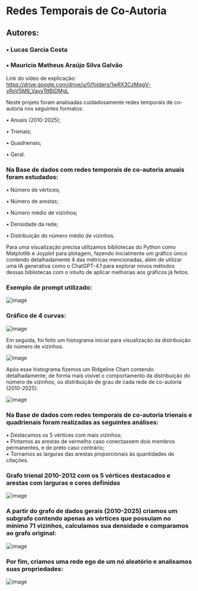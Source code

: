 # Redes Temporais de Co-Autoria

## Autores: 
### • Lucas Garcia Costa   

### • Maurício Matheus Araújo Silva Galvão  

Link do vídeo de explicação: https://drive.google.com/drive/u/0/folders/1wRX3CzMqgV-vRoV5M9_VavyTttBIDMgL

Neste projeto foram analisadas cuidadosamente redes temporais de co-autoria nos seguintes formatos:

• Anuais (2010-2025);   

• Trienais; 

• Quadrienais;   

• Geral.     



### Na Base de dados com redes temporais de co-autoria anuais foram estudados:  



• Número de vértices;

• Número de arestas;   

• Número médio de vizinhos;  

• Densidade da rede;    

• Distribuição do número médio de vizinhos.    

  
  
Para uma visualização precisa utilizamos bibliotecas do Python como Matplotlib e Joyplot para plotagem, fazendo inicialmente um gráfico único contendo detalhadamente 4 das métricas mencionadas, além de utilizar uma IA generativa como o ChatGPT-4.1 para explorar novos métodos dessas bibliotecas com o intuito de aplicar melhorias aos gráficos já feitos.  

### Exemplo de prompt utilizado: 

![image](https://github.com/user-attachments/assets/73c6d02b-c769-40ce-90f0-62741915f1c1)  

### Gráfico de 4 curvas:



![image](https://github.com/user-attachments/assets/8236914e-7333-49bb-9d29-6ce5df85f9f8)


Em seguida, foi feito um histograma inicial para visualização da distribuição do número de vizinhos.


![image](https://github.com/user-attachments/assets/d0884a91-100c-45b6-aeae-616406cb9bc6)


Após esse histograma fizemos um Ridgeline Chart contendo detalhadamente, de forma mais visível o comportamento da distribuição do número de vizinhos, ou distribuição de grau de cada rede de co-autoria (2010-2025).


![image](https://github.com/user-attachments/assets/29162a5a-f8df-4a8b-9b43-81001d361fa9)



### Na Base de dados com redes temporais de co-autoria trienais e quadrienais foram realizadas as seguintes análises:

• Destacamos os 5 vértices com mais vizinhos;  
• Pintamos as arestas de vermelho caso conectassem dois membros permanentes, e de preto caso contrário;  
• Tornamos as larguras das arestas proporcionais às quantidades de citações.  


### Grafo trienal 2010-2012 com os 5 vértices destacados e arestas com larguras e cores definidas

![image](https://github.com/user-attachments/assets/10b29fc6-ae3f-4917-9ff0-69dbd426a314)



### A partir do grafo de dados gerais (2010-2025) criamos um subgrafo contendo apenas as vértices que possuiam no mínimo 71 vizinhos, calculamos sua densidade e comparamos ao grafo original:  

![image](https://github.com/user-attachments/assets/822b4eb6-0f55-441f-b2d5-66a8262dc6d1)



### Por fim, criamos uma rede ego de um nó aleatório e analisamos suas propriedades:

![image](https://github.com/user-attachments/assets/0cd5f740-5178-425f-a460-578b5155ae21)





